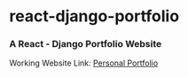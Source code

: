 # react-django-portfolio
### A React - Django Portfolio Website 
Working Website Link: [Personal Portfolio](https://vaibhavs-portfolio.netlify.app/)
